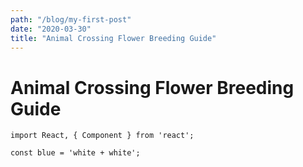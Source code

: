 ```yaml
---
path: "/blog/my-first-post"
date: "2020-03-30"
title: "Animal Crossing Flower Breeding Guide"
---
```


# Animal Crossing Flower Breeding Guide

```
import React, { Component } from 'react';

const blue = 'white + white';
```